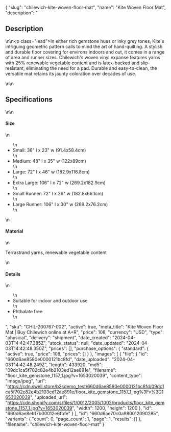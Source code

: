 {
  "slug": "chilewich-kite-woven-floor-mat",
  "name": "Kite Woven Floor Mat",
  "description": "<h2>Description</h2>\n<!-- split -->\n<p class=\"lead\">In either rich gemstone hues or inky grey tones, Kite's intriguing geometric pattern calls to mind the art of hand-quilting. A stylish and durable floor covering for environs indoors and out, it comes in a range of area and runner sizes. Chilewich's woven vinyl expanse features yarns with 25% renewable vegetable content and is latex-backed and slip-resistant, eliminating the need for a pad. Durable and easy-to-clean, the versatile mat retains its jaunty coloration over decades of use.</p>\n<!-- split -->\n<h2>Specifications</h2>\n<!-- split -->\n<h4>Size</h4>\n<ul>\n<li>Small: 36\" l x 23\" w (91.4x58.4cm)</li>\n<li>Medium: 48\" l x 35\" w (122x89cm)</li>\n<li>Large: 72\" l x 46\" w (182.9x116.8cm)</li>\n<li>Extra Large: 106\" l x 72\" w (269.2x182.9cm)</li>\n<li>Small Runner: 72\" l x 26\" w (182.8x66.1cm)</li>\n<li>Large Runner: 106\" l x 30\" w (269.2x76.2cm)</li>\n</ul>\n<h4>Material</h4>\n<p>Terrastrand yarns, renewable vegetable content</p>\n<h4>Details</h4>\n<ul>\n<li>Suitable for indoor and outdoor use</li>\n<li>Phthalate free</li>\n</ul>",
  "sku": "CHIL-200767-002",
  "active": true,
  "meta_title": "Kite Woven Floor Mat | Buy Chilewich online at A+R",
  "price": 108,
  "currency": "USD",
  "type": "physical",
  "delivery": "shipment",
  "date_created": "2024-04-03T14:42:47.385Z",
  "stock_status": null,
  "date_updated": "2024-04-03T14:42:48.350Z",
  "prices": [],
  "purchase_options": {
    "standard": {
      "active": true,
      "price": 108,
      "prices": []
    }
  },
  "images": [
    {
      "file": {
        "id": "660d6ae8580e0000121bc8fd",
        "date_uploaded": "2024-04-03T14:42:48.249Z",
        "length": 433920,
        "md5": "09dc1ca5f702c82e4b2103ed12ae891e",
        "filename": "floor_kite_gemstone_1157_1.jpg?v=1653020039",
        "content_type": "image/jpeg",
        "url": "https://cdn.swell.store/b2sdemo_test/660d6ae8580e0000121bc8fd/09dc1ca5f702c82e4b2103ed12ae891e/floor_kite_gemstone_1157_1.jpg%3Fv%3D1653020039",
        "uploaded_url": "https://cdn.shopify.com/s/files/1/0012/2005/1002/products/floor_kite_gemstone_1157_1.jpg?v=1653020039",
        "width": 1200,
        "height": 1200
      },
      "id": "660d6ae8eb17b00012e6fbfe"
    }
  ],
  "id": "660d6ae70c0a980012090285",
  "variants": {
    "count": 0,
    "page_count": 1,
    "page": 1,
    "results": []
  },
  "filename": "chilewich-kite-woven-floor-mat"
}
